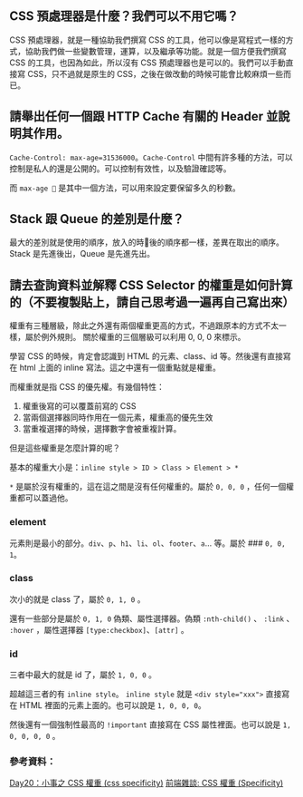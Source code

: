 ## CSS 預處理器是什麼？我們可以不用它嗎？
CSS 預處理器，就是一種協助我們撰寫 CSS 的工具，他可以像是寫程式一樣的方式，協助我們做一些變數管理，運算，以及繼承等功能。就是一個方便我們撰寫 CSS 的工具，也因為如此，所以沒有 CSS 預處理器也是可以的。我們可以手動直接寫 CSS，只不過就是原生的 CSS，之後在做改動的時候可能會比較麻煩一些而已。


## 請舉出任何一個跟 HTTP Cache 有關的 Header 並說明其作用。
`Cache-Control: max-age=31536000`。`Cache-Control` 中間有許多種的方法，可以控制是私人的還是公開的。可以控制有效性，以及驗證確認等。

而 `max-age ` 是其中一個方法，可以用來設定要保留多久的秒數。



## Stack 跟 Queue 的差別是什麼？
最大的差別就是使用的順序，放入的時後的順序都一樣，差異在取出的順序。Stack 是先進後出，Queue 是先進先出。


## 請去查詢資料並解釋 CSS Selector 的權重是如何計算的（不要複製貼上，請自己思考過一遍再自己寫出來）

權重有三種層級，除此之外還有兩個權重更高的方式，不過跟原本的方式不太一樣，屬於例外規則。
關於權重的三個層級可以利用 0, 0, 0 來標示。

學習 CSS 的時候，肯定會認識到 HTML 的元素、class、id 等。然後還有直接寫在 html 上面的 inline 寫法。這之中還有一個重點就是權重。

而權重就是指 CSS 的優先權。有幾個特性：
1.  權重後寫的可以覆蓋前寫的 CSS
2.  當兩個選擇器同時作用在一個元素，權重高的優先生效
3.  當重複選擇的時候，選擇數字會被重複計算。

但是這些權重是怎麼計算的呢？

基本的權重大小是：`inline style > ID > Class > Element > *`

 
 `*` 是屬於沒有權重的，這在這之間是沒有任何權重的。屬於 `0, 0, 0` ，任何一個權重都可以蓋過他。

### element
元素則是最小的部分。`div`、`p`、`h1`、`li`、`ol`、`footer`、`a`... 等。屬於 ### `0, 0, 1`。

### class
次小的就是 class 了，屬於 `0, 1, 0` 。

還有一些部分是屬於 `0, 1, 0` 偽類、屬性選擇器。偽類 `:nth-child()` 、 `:link` 、 `:hover` ，屬性選擇器 `[type:checkbox]`、`[attr]` 。

### id
三者中最大的就是 id 了，屬於 `1, 0, 0` 。

超越這三者的有 `inline style`。 `inline style` 就是 `<div style="xxx">` 直接寫在 HTML 裡面的元素上面的。也可以說是  `1, 0, 0, 0`。

然後還有一個強制性最高的 `!important` 直接寫在 CSS 屬性裡面。也可以說是 `1, 0, 0, 0, 0` 。
 

### 參考資料：
[Day20：小事之 CSS 權重 (css specificity)](https://ithelp.ithome.com.tw/articles/10196454)
[前端雜談: CSS 權重 (Specificity)](https://zhuanlan.zhihu.com/p/50322177)
